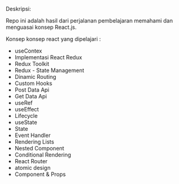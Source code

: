 <p>Deskripsi:</p>
<p>Repo ini adalah hasil dari perjalanan pembelajaran memahami dan menguasai konsep React.js.</p>
<p>Konsep konsep react yang dipelajari :</p>

- useContex
- Implementasi React Redux
- Redux Toolkit
- Redux - State Management
- Dinamic Routing
- Custom Hooks
- Post Data Api
- Get Data Api
- useRef
- useEffect
- Lifecycle
- useState
- State
- Event Handler
- Rendering Lists
- Nested Component
- Conditional Rendering
- React Router
- atomic design
- Component & Props
